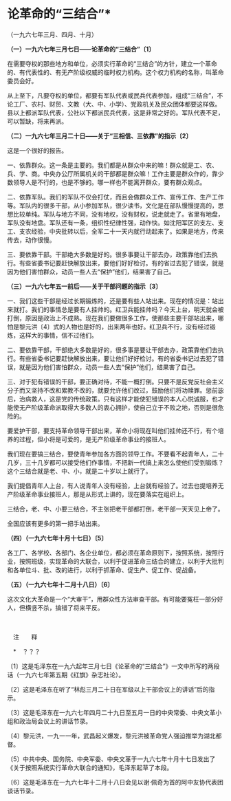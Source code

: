 # 论革命的“三结合”\*

（一九六七年三月、四月、十月）

**（一）一九六七年三月七日——论革命的“三结合”〔1〕**

在需要夺权的那些地方和单位，必须实行革命的“三结合”的方针，建立一个革命的、有代表性的、有无产阶级权威的临时权力机构。这个权力机构的名称，叫革命委员会好。

从上至下，凡要夺权的单位，都要有军队代表或民兵代表参加，组成“三结合”，不论工厂、农村、财贸、文教（大、中、小学）、党政机关及民众团体都要这样做。县以上都派军队代表，公社以下都派民兵代表，这是非常之好的。军队代表不足，可以暂缺，将来再派。

**（二）一九六七年三月二十日——关于“三相信、三依靠”的指示〔2〕**

这是一个很好的报告。

一、依靠群众。这一条是主要的。我们都是从群众中来的嘛！群众就是工、农、兵、学、商。中央办公厅所属机关的干部都是群众嘛！工作主要是群众作的，靠少数领导人是不行的，也是不够的。哪一样也不能离开群众，要有群众观点。

二、依靠军队。我们的军队不仅会打仗，而且会做群众工作、宣传工作、生产工作等。军队内的很多干部，从小参加军队，很少读书，文化是在部队慢慢提高的，思想比较单纯。军队与地方不同，没有地权，没有财权，说走就走了。省里有地盘，军队没有地盘。军队还有一条，组织性纪律性强，动作快。如沈阳军区的支左、支工、支农经验，中央批转以后，全军二十一天内就行动起来了。如果是地方，传来传去，动作很慢。

三、要依靠干部。干部绝大多数是好的。很多事要让干部去办，政策靠他们去执行。有些省委书记要赶快解放出来，要他们好好检讨。有的省过去犯了错误，就是因为他们害怕群众，动员一些人去“保护”他们，结果害了自己。

**（三）一九六七年五一前后——关于干部问题的指示〔3〕**

一、我们这些干部是经过长期锻炼的，还是要有些人站出来。现在的情况是：站出来就打。我们的事情总是要有人挂帅的。红卫兵能挂帅吗？今天上台，明天就会被打倒，原因是政治上不成熟。现在我们要做很多工作，使那些主要干部站出来，哪怕是黎元洪〔4〕式的人物也是好的，出来两年也好。红卫兵不行，没有经过锻炼，这样大的事情，信不过他们。

二、要依靠干部，干部绝大多数是好的，很多事是要让干部去办，政策靠他们去执行。有些省委书记要赶快解放出来，要让他们好好检讨。有的省委书记过去犯了错误，就是因为他们害怕群众，动员一些人去“保护”他们，结果害了自己。

三、对于犯有错误的干部，要正确对待，不能一概打倒。只要不是反党反社会主义分子而又坚持不改和累教不改的，就要允许他们改过，鼓励他们将功赎罪。惩前毖后，治病救人，这是党的传统政策。只有这样才能使犯错误的本人心悦诚服，也才能使无产阶级革命派取得大多数人的衷心拥护，使自己立于不败之地，否则是很危险的。

要爱护干部，要支持革命领导干部出来，革命小将现在叫他们挂帅还不行，有个培养的过程，但小将是可爱的，是无产阶级革命事业的接班人。

我们现在要搞三结合，要使青年参加各方面的领导工作。不要看不起青年人，二十几岁，三十几岁都可以接受他们作事情，不把新一代搞上来怎么使他们受到锻炼？这个三结合就是老、中、小，就是二十岁以上就行了。

我们提倡青年人上台，有人说青年人没有经验，上台就有经验了。过去也提培养无产阶级革命事业接班人，那是从形式上讲的，现在要落实在组织上。

三结合，老、中、小要三结合，不主张把老干部都打倒，老干部一天天见上帝了。

全国应该有更多的第一把手站出来。

**（四）（一九六七年十月十七日）〔5〕**

各工厂、各学校、各部门、各企业单位，都必须在革命原则下，按照系统，按照行业，按照班级，实现革命的大联合，以利于促进革命三结合的建立，以利于大批判和各单位斗、批、改的进行，以利于抓革命、促生产、促工作、促战备。

**（五）（一九六七年十二月十八日）〔6〕**

这次文化大革命是一个“大审干”，用群众性方法审查干部。有可能要冤枉一部分好人，但横竖不杀，搞错了将来平反。

　　

　注　　释　

　\*　？？？

〔1〕这是毛泽东在一九六起年三月七日《论革命的“三结合”》一文中所写的两段话（一九六七年第五期《红旗》杂志社论）。

〔2〕这是毛泽东在听了“林彪三月二十日在军级以上干部会议上的讲话”后的指示。

〔3〕这是毛泽东在一九六七年四月二十九日至五月一日的中央常委、中央文革小组和政治局会议上的讲话节录。

〔4〕黎元洪，一九一一年，武昌起义爆发，黎元洪被革命党人强迫推举为湖北都督。

〔5〕中共中央、国务院、中央军委、中央文革于一九六七年十月十七日发出了《关于按照系统实行革命大联合的通知》，毛泽东起草了本段。

〔6〕这是毛泽东在一九六七年十二月十八日会见以谢·佩奇为首的阿中友协代表团谈话节录。
